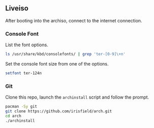 ## Liveiso
After booting into the archiso, connect to the internet connection.

### Console Font
List the font options.
```sh
ls /usr/share/kbd/consolefonts/ | grep 'ter-[0-9]\+n'
```
Set the console font size from one of the options.
```sh
setfont ter-124n 
```
### Git
Clone this repo, launch the `archinstall` script and follow the prompt.
```sh
pacman -Sy git
git clone https://github.com/irisfield/arch.git
cd arch
./archinstall
```
